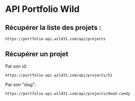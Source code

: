# API Portfolio Wild

## Récupérer la liste des projets :

    https://portfolio-api.wild31.com/api/projects

## Récupérer un projet

Par son id:

    https://portfolio-api.wild31.com/api/projects/51

Par son "slug":

    https://portfolio-api.wild31.com/api/projects/dead-candy
